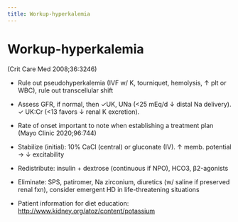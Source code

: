 ```yaml
---
title: Workup-hyperkalemia
---
```

# Workup-hyperkalemia

(Crit Care Med 2008;36:3246)

* Rule out pseudohyperkalemia (IVF w/ K, tourniquet, hemolysis, ↑ plt or WBC), rule out transcellular shift
* Assess GFR, if normal, then ✓UK, UNa (<25 mEq/d ↓ distal Na delivery). ✓ UK:Cr (<13 favors ↓ renal K excretion).

* Rate of onset important to note when establishing a treatment plan (Mayo Clinic 2020;96:744)

* Stabilize (initial): 10% CaCl (central) or gluconate (IV). ↑ memb. potential → ↓ excitability

* Redistribute: insulin + dextrose (continuous if NPO), HCO3, β2-agonists

* Eliminate: SPS, patiromer, Na zirconium, diuretics (w/ saline if preserved renal fxn), consider emergent HD in life-threatening situations

* Patient information for diet education: http://www.kidney.org/atoz/content/potassium

